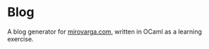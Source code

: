 # Blog

A blog generator for [mirovarga.com](https://mirovarga.com), written in OCaml
as a learning exercise.
